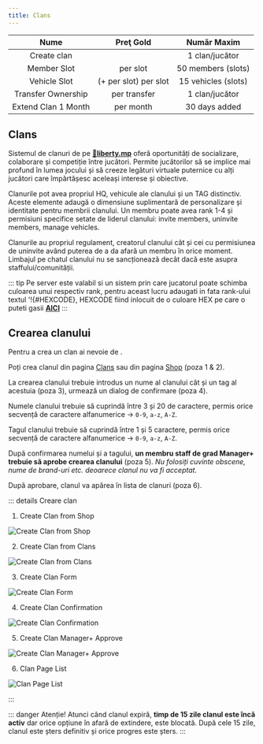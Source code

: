 ```yaml
---
title: Clans
---
```


| Nume | Preţ Gold | Număr Maxim |
| :-----------: | :-----------: | :-----------: |
| Create clan | <Gold :amount='20000' /> | 1 clan/jucător |
| Member Slot | <Gold :amount='500' /> per slot | 50 members (slots) |
| Vehicle Slot | <Gold :amount='1000' /> (+ <Gold :amount='100' /> per slot) per slot | 15 vehicles (slots) |
| Transfer Ownership | <Gold :amount='3000' /> per transfer | 1 clan/jucător |
| Extend Clan 1 Month | <Gold :amount='5000' /> per month | 30 days added |

## Clans

Sistemul de clanuri de pe **[🗽liberty.mp](https://liberty.mp)** oferă oportunități de socializare, colaborare și competiție între jucători. Permite jucătorilor să se implice mai profund în lumea jocului și să creeze legături virtuale puternice cu alți jucători care împărtășesc aceleași interese și obiective.  

Clanurile pot avea propriul HQ, vehicule ale clanului și un TAG distinctiv. Aceste elemente adaugă o dimensiune suplimentară de personalizare și identitate pentru membrii clanului.
Un membru poate avea rank 1-4 și permisiuni specifice setate de liderul clanului: invite members, uninvite members, manage vehicles.

Clanurile au propriul regulament, creatorul clanului cât și cei cu permisiunea de uninvite având puterea de a da afară un membru în orice moment.
Limbajul pe chatul clanului nu se sancționează decât dacă este asupra staffului/comunității.

::: tip 
Pe server este valabil si un sistem prin care jucatorul poate schimba culoarea unui respectiv rank, pentru aceast lucru adaugati in fata rank-ului textul '!{#HEXCODE}, HEXCODE fiind inlocuit de o culoare HEX pe care o puteti gasii [**AICI**]((https://www.color-hex.com/))
:::

## Crearea clanului

Pentru a crea un clan ai nevoie de <Gold :amount='20000' />.

Poți crea clanul din pagina [Clans](https://ucp.liberty.mp/clans) sau din pagina [Shop](https://ucp.liberty.mp/shop) (poza 1 & 2).

La crearea clanului trebuie introdus un nume al clanului cât și un tag al acestuia (poza 3), urmează un dialog de confirmare (poza 4).

Numele clanului trebuie să cuprindă între 3 și 20 de caractere, permis orice secvență de caractere alfanumerice -> `0-9`, `a-z`, `A-Z`.

Tagul clanului trebuie să cuprindă între 1 și 5 caractere, permis orice secvență de caractere alfanumerice -> `0-9`, `a-z`, `A-Z`.

După confirmarea numelui și a tagului, **un membru staff de grad Manager+ trebuie să aprobe crearea clanului** (poza 5). _Nu folosiți cuvinte obscene, nume de brand-uri etc. deoarece clanul nu va fi acceptat._

După aprobare, clanul va apărea în lista de clanuri (poza 6).

::: details Creare clan

1. Create Clan from Shop
<Image src="https://i.imgur.com/Pb3yG54.png" alt="Create Clan from Shop" />

2. Create Clan from Clans
<Image src="https://i.imgur.com/pD90oc2.png" alt="Create Clan from Clans" />

3. Create Clan Form
<Image src="https://i.imgur.com/lZCBaMg.png" alt="Create Clan Form" />

4. Create Clan Confirmation
<Image src="https://i.imgur.com/V0DdudK.png" alt="Create Clan Confirmation" />

5. Create Clan Manager+ Approve
<Image src="https://i.imgur.com/xpivXvM.png" alt="Create Clan Manager+ Approve" />

6. Clan Page List
<Image src="https://i.imgur.com/zWIJZRN.png" alt="Clan Page List" />

:::

::: danger Atenție!
Atunci când clanul expiră, **timp de 15 zile clanul este încă activ** dar orice opțiune în afară de extindere, este blocată. După cele 15 zile, clanul este șters definitiv și orice progres este șters.
:::

